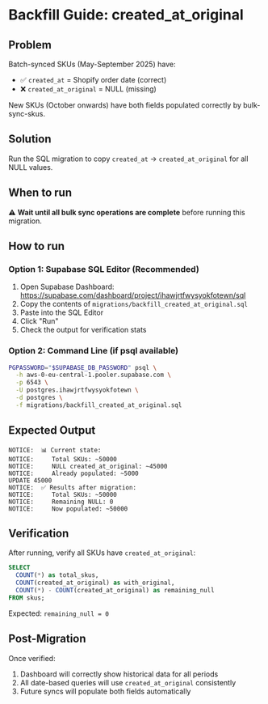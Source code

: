 # Backfill Guide: created_at_original

## Problem
Batch-synced SKUs (May-September 2025) have:
- ✅ `created_at` = Shopify order date (correct)
- ❌ `created_at_original` = NULL (missing)

New SKUs (October onwards) have both fields populated correctly by bulk-sync-skus.

## Solution
Run the SQL migration to copy `created_at` → `created_at_original` for all NULL values.

## When to run
⚠️ **Wait until all bulk sync operations are complete** before running this migration.

## How to run

### Option 1: Supabase SQL Editor (Recommended)
1. Open Supabase Dashboard: https://supabase.com/dashboard/project/ihawjrtfwysyokfotewn/sql
2. Copy the contents of `migrations/backfill_created_at_original.sql`
3. Paste into the SQL Editor
4. Click "Run"
5. Check the output for verification stats

### Option 2: Command Line (if psql available)
```bash
PGPASSWORD="$SUPABASE_DB_PASSWORD" psql \
  -h aws-0-eu-central-1.pooler.supabase.com \
  -p 6543 \
  -U postgres.ihawjrtfwysyokfotewn \
  -d postgres \
  -f migrations/backfill_created_at_original.sql
```

## Expected Output
```
NOTICE:  📊 Current state:
NOTICE:     Total SKUs: ~50000
NOTICE:     NULL created_at_original: ~45000
NOTICE:     Already populated: ~5000
UPDATE 45000
NOTICE:  ✅ Results after migration:
NOTICE:     Total SKUs: ~50000
NOTICE:     Remaining NULL: 0
NOTICE:     Now populated: ~50000
```

## Verification
After running, verify all SKUs have `created_at_original`:

```sql
SELECT
  COUNT(*) as total_skus,
  COUNT(created_at_original) as with_original,
  COUNT(*) - COUNT(created_at_original) as remaining_null
FROM skus;
```

Expected: `remaining_null = 0`

## Post-Migration
Once verified:
1. Dashboard will correctly show historical data for all periods
2. All date-based queries will use `created_at_original` consistently
3. Future syncs will populate both fields automatically
